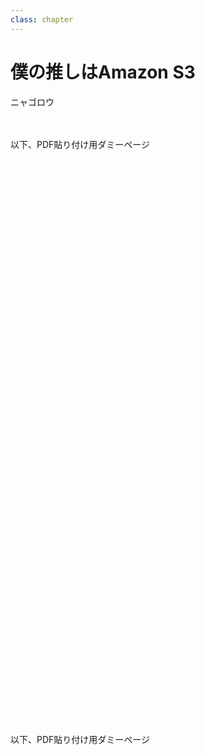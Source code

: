 ```yaml
---
class: chapter
---
```


# 僕の推しはAmazon S3

<div class="flush-right">
ニャゴロウ
</div>

　

以下、PDF貼り付け用ダミーページ

　

　

　

　

　

　

　

　

　


　

　

　

　

　

　

　

　

　

　

　

　

　

　

　

　

　

　

以下、PDF貼り付け用ダミーページ


　

　

　

　

　

　

　


　

　

　

　

　

　

　

　

　

　

　

　

　

　

　

　

　